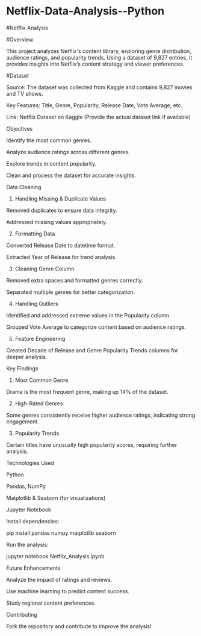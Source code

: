 # Netflix-Data-Analysis--Python

#Netflix Analysis

#Overview

This project analyzes Netflix's content library, exploring genre distribution, audience ratings, and popularity trends. Using a dataset of 9,827 entries, it provides insights into Netflix’s content strategy and viewer preferences.

#Dataset

Source: The dataset was collected from Kaggle and contains 9,827 movies and TV shows.

Key Features: Title, Genre, Popularity, Release Date, Vote Average, etc.

Link: Netflix Dataset on Kaggle (Provide the actual dataset link if available)

Objectives

Identify the most common genres.

Analyze audience ratings across different genres.

Explore trends in content popularity.

Clean and process the dataset for accurate insights.

Data Cleaning

1. Handling Missing & Duplicate Values

Removed duplicates to ensure data integrity.

Addressed missing values appropriately.

2. Formatting Data

Converted Release Date to datetime format.

Extracted Year of Release for trend analysis.

3. Cleaning Genre Column

Removed extra spaces and formatted genres correctly.

Separated multiple genres for better categorization.

4. Handling Outliers

Identified and addressed extreme values in the Popularity column.

Grouped Vote Average to categorize content based on audience ratings.

5. Feature Engineering

Created Decade of Release and Genre Popularity Trends columns for deeper analysis.

Key Findings

1. Most Common Genre

Drama is the most frequent genre, making up 14% of the dataset.

2. High-Rated Genres

Some genres consistently receive higher audience ratings, indicating strong engagement.

3. Popularity Trends

Certain titles have unusually high popularity scores, requiring further analysis.

Technologies Used

Python

Pandas, NumPy

Matplotlib & Seaborn (for visualizations)

Jupyter Notebook


Install dependencies:

pip install pandas numpy matplotlib seaborn

Run the analysis:

jupyter notebook Netflix_Analysis.ipynb

Future Enhancements

Analyze the impact of ratings and reviews.

Use machine learning to predict content success.

Study regional content preferences.

Contributing

Fork the repository and contribute to improve the analysis!
